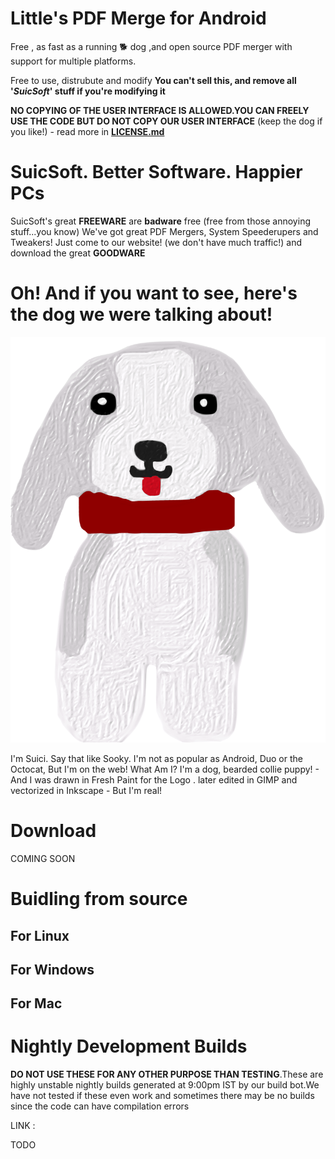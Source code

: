 # Little's PDF Merge for Android
Free , as fast as a running 🐕 dog ,and open source PDF merger with support for multiple platforms.

Free to use, distrubute and modify 
**You can't sell this, and remove all '*SuicSoft*' stuff if you're modifying it**

**NO COPYING OF THE USER INTERFACE IS ALLOWED.YOU CAN FREELY USE THE CODE BUT DO NOT COPY OUR USER INTERFACE**
(keep the dog if you like!) - read more in [**LICENSE.md**](License.md)

# SuicSoft. Better Software. Happier PCs
SuicSoft's great **FREEWARE** are **badware** free (free from those annoying stuff...you know)
We've got great PDF Mergers, System Speederupers and Tweakers! Just come to our website! (we don't have much traffic!)
and download the great **GOODWARE**

# Oh! And if you want to see, here's the dog we were talking about!

![The cute and cuddly dog](https://raw.githubusercontent.com/SuicSoft/SuicSoft-Art/master/Suici/Suici%20(Original).png)

I'm Suici. Say that like Sooky. I'm not as popular as Android, Duo or the Octocat, But I'm on the web!
What Am I? I'm a dog, bearded collie puppy! - And I was drawn in Fresh Paint for the Logo . later edited in GIMP and vectorized in Inkscape  - But I'm real!

# Download

COMING SOON
# Buidling from source
## For Linux

## For Windows

## For Mac

# Nightly Development Builds
**DO NOT USE THESE FOR ANY OTHER PURPOSE THAN TESTING**.These are highly unstable nightly builds generated at 9:00pm IST by our build bot.We have not tested if these even work and sometimes there may be no builds since the code can have compilation errors

LINK :

TODO



